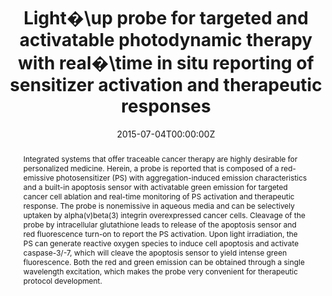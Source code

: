 ---
title: 'Light�\up probe for targeted and activatable photodynamic therapy with real�\time in situ reporting of sensitizer activation and therapeutic responses'

# Authors
# If you created a profile for a user (e.g. the default `admin` user), write the username (folder name) here
# and it will be replaced with their full name and linked to their profile.
authors:
  - Youyong Yuan
  - Chong-Jing Zhang
  - Ryan T. K. Kwok,
  - Shidang Xu
  - Ruoyu Zhang
  - Jien Wu
  - Ben Zhong Tang*
  - Bin Liu*

# Author notes (optional)
author_notes:
  - 'Equal contribution'
  - 'Equal contribution'
  - 'Equal contribution'
  - 'Equal contribution'
  - 'Equal contribution'
  - 'Equal contribution'
  - 'Corresponding author'
  - 'Corresponding author'

date: '2015-07-04T00:00:00Z'
doi: '10.1002/adfm.201502728'

# Schedule page publish date (NOT publication's date).
publishDate: '2015-11-09T00:00:00Z'

# Publication type.
# Accepts a single type but formatted as a YAML list (for Hugo requirements).
# Enter a publication type from the CSL standard.
publication_types: ['article-journal']

# Publication name and optional abbreviated publication name.
publication: In *Advanced Functional Materials*
publication_short: In *Adv.Fun.Mat.*

abstract: Integrated systems that offer traceable cancer therapy are highly desirable for personalized medicine. Herein, a probe is reported that is composed of a red-emissive photosensitizer (PS) with aggregation-induced emission characteristics and a built-in apoptosis sensor with activatable green emission for targeted cancer cell ablation and real-time monitoring of PS activation and therapeutic response. The probe is nonemissive in aqueous media and can be selectively uptaken by alpha(v)beta(3) integrin overexpressed cancer cells. Cleavage of the probe by intracellular glutathione leads to release of the apoptosis sensor and red fluorescence turn-on to report the PS activation. Upon light irradiation, the PS can generate reactive oxygen species to induce cell apoptosis and activate caspase-3/-7, which will cleave the apoptosis sensor to yield intense green fluorescence. Both the red and green emission can be obtained through a single wavelength excitation, which makes the probe very convenient for therapeutic protocol development.

# Summary. An optional shortened abstract.
summary: Integrated systems that offer traceable cancer therapy are highly desirable for personalized medicine. Herein, a probe is reported that is composed of a red-emissive photosensitizer (PS) with aggregation-induced emission characteristics and a built-in apoptosis sensor with activatable green emission for targeted cancer cell ablation and real-time monitoring of PS activation and therapeutic response. The probe is nonemissive in aqueous media and can be selectively uptaken by alpha(v)beta(3) integrin overexpressed cancer cells. Cleavage of the probe by intracellular glutathione leads to release of the apoptosis sensor and red fluorescence turn-on to report the PS activation. Upon light irradiation, the PS can generate reactive oxygen species to induce cell apoptosis and activate caspase-3/-7, which will cleave the apoptosis sensor to yield intense green fluorescence. Both the red and green emission can be obtained through a single wavelength excitation, which makes the probe very convenient for therapeutic protocol development.
tags: []

# Display this page in the Featured widget?
featured: true

# Custom links (uncomment lines below)
# links:
# - name: Custom Link
#   url: http://example.org

url_pdf: 'https://onlinelibrary.wiley.com/doi/10.1002/adfm.201502728'
url_code: ''
url_dataset: ''
url_poster: ''
url_project: ''
url_slides: ''
url_source: ''
url_video: ''

# Featured image
# To use, add an image named `featured.jpg/png` to your page's folder.
# image:
#   caption: 'Image credit: [**Unsplash**](https://unsplash.com/photos/pLCdAaMFLTE)'
#   focal_point: ''
#   preview_only: false
---